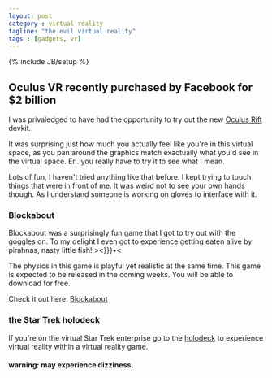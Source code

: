 ```yaml
---
layout: post
category : virtual reality
tagline: "the evil virtual reality"
tags : [gadgets, vr]
---
```

{% include JB/setup %}

## Oculus VR recently purchased by Facebook for $2 billion

I was privaledged to have had the opportunity to try out the new [Oculus Rift](http://www.oculusvr.com/) devkit.

It was surprising just how much you actually feel like you're in this virtual space, as you pan around the graphics match exactually what you'd see in the virtual space.  Er.. you really have to try it to see what I mean.

Lots of fun, I haven't tried anything like that before.  I kept trying to touch things that were in front of me.  It was weird not to see your own hands though.  As I understand someone is working on gloves to interface with it.

### Blockabout

Blockabout was a surprisingly fun game that I got to try out with the goggles on.  To my delight I even got to experience getting eaten alive by pirahnas, nasty little fish!  ><}}}•<

The physics in this game is playful yet realistic at the same time.  This game is expected to be released in the coming weeks.  You will be able to download for free.

Check it out here: [Blockabout](http://blockabout.ca/index.php?Lang=En&ID=1)

### the Star Trek holodeck

If you're on the virtual Star Trek enterprise go to the [holodeck](http://en.wikipedia.org/wiki/Holodeck) to experience virtual reality within a virtual reality game.  

#### warning: may experience dizziness.
